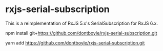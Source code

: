 # rxjs-serial-subscription

This is a reimplementation of RxJS 5.x's SerialSubscription for RxJS 6.x.


npm install git+https://github.com/dontboyle/rxjs-serial-subscription.git

yarn add https://github.com/dontboyle/rxjs-serial-subscription.git
